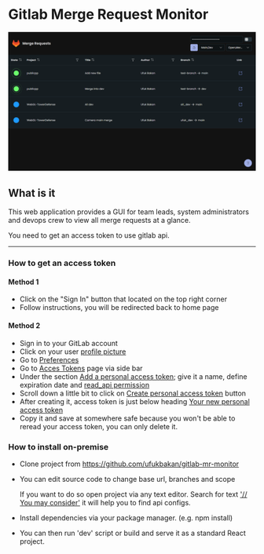 # Gitlab Merge Request Monitor

![Gitlab Merge Request Monitor Screen Shot](ss.webp)

## What is it
This web application provides a GUI for team leads, system administrators and devops crew to view all merge requests at a glance.

You need to get an access token to use gitlab api.

___
### How to get an access token

#### Method 1
- Click on the "Sign In" button that located on the top right corner
- Follow instructions, you will be redirected back to home page

#### Method 2
- Sign in to your GitLab account
- Click on your user <u>profile picture</u>
- Go to <u>Preferences</u>
- Go to <u>Acces Tokens</u> page via side bar
- Under the section <u>Add a personal access token</u>; give it a name, define expiration date and <u>read_api permission</u>
- Scroll down a little bit to click on <u>Create personal access token</u> button
- After creating it, access token is just below heading <u>Your new personal access token</u>
- Copy it and save at somewhere safe because you won't be able to reread your access token, you can only delete it.

### How to install on-premise

- Clone project from <a href="https://github.com/ufukbakan/gitlab-mr-monitor" target="_blank">https://github.com/ufukbakan/gitlab-mr-monitor</a>
- You can edit source code to change base url, branches and scope


    If you want to do so open project via any text editor.
    Search for text <u>'// You may consider'</u> it will help you to find api configs.

- Install dependencies via your package manager. (e.g. npm install)
- You can then run 'dev' script or build and serve it as a standard React project.
